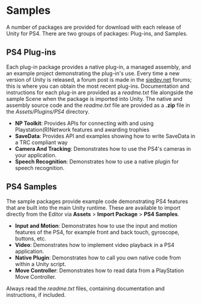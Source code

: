 Samples
======

A number of packages are provided for download with each release of Unity for PS4. There are two groups of packages: Plug-ins, and Samples.
 
## PS4 Plug-ins
 
Each plug-in package provides a native plug-in, a managed assembly, and an example project demonstrating the plug-in's use. Every time a new version of Unity is released, a forum post is made in the [siedev.net](http://www.siedev.net/) forums; this is where you can obtain the most recent plug-ins. Documentation and instructions for each plug-in are provided as a _readme.txt_ file alongside the sample Scene when the package is imported into Unity. The native and assembly source code and the _readme.txt_ file are provided as a **.zip** file in the _Assets/Plugins/PS4_ directory.
 
* **NP Toolkit**: Provides APIs for connecting with and using Playstation(R)Network features and awarding trophies
* **SaveData**: Provides API and examples showing how to write SaveData in a TRC compliant way
* **Camera And Tracking**: Demonstrates how to use the PS4's cameras in your application.
* **Speech Recognition**: Demonstrates how to use a native plugin for speech recognition.



## PS4 Samples
 
The sample packages provide example code demonstrating PS4 features that are built into the main Unity runtime. These are available to import directly from the Editor via __Assets__ > __Import Package__ > __PS4 Samples__.

* **Input and Motion**: Demonstrates how to use the input and motion features of the PS4, for example front and back touch, gyroscope, buttons, etc.
* **Video**: Demonstrates how to implement video playback in a PS4 application.
* **Native Plugin**: Demonstrates how to call you own native code from within a Unity script.
* **Move Controller**: Demonstrates how to read data from a PlayStation Move Controller.

Always read the _readme.txt_ files, containing documentation and instructions, if included.
